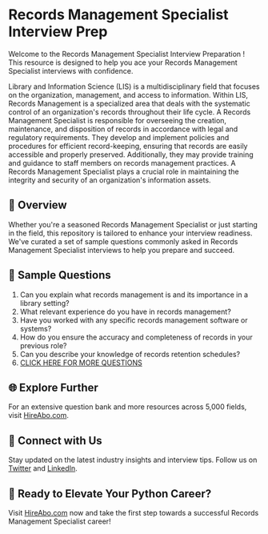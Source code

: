 # Records Management Specialist Interview Prep

Welcome to the Records Management Specialist Interview Preparation ! This resource is designed to help you ace your Records Management Specialist interviews with confidence.

Library and Information Science (LIS) is a multidisciplinary field that focuses on the organization, management, and access to information. Within LIS, Records Management is a specialized area that deals with the systematic control of an organization's records throughout their life cycle. A Records Management Specialist is responsible for overseeing the creation, maintenance, and disposition of records in accordance with legal and regulatory requirements. They develop and implement policies and procedures for efficient record-keeping, ensuring that records are easily accessible and properly preserved. Additionally, they may provide training and guidance to staff members on records management practices. A Records Management Specialist plays a crucial role in maintaining the integrity and security of an organization's information assets.

## 🚀 Overview

Whether you're a seasoned Records Management Specialist or just starting in the field, this repository is tailored to enhance your interview readiness. We've curated a set of sample questions commonly asked in Records Management Specialist interviews to help you prepare and succeed.

## 📝 Sample Questions

1. Can you explain what records management is and its importance in a library setting?
2. What relevant experience do you have in records management?
3. Have you worked with any specific records management software or systems?
4. How do you ensure the accuracy and completeness of records in your previous role?
5. Can you describe your knowledge of records retention schedules?
6. [CLICK HERE FOR MORE QUESTIONS](https://hireabo.com/job/18_3_30/Records%20Management%20Specialist)

## 🌐 Explore Further

For an extensive question bank and more resources across 5,000 fields, visit [HireAbo.com](https://www.hireabo.com).

## 📱 Connect with Us

Stay updated on the latest industry insights and interview tips. Follow us on [Twitter](https://twitter.com/hireabo) and [LinkedIn](https://www.linkedin.com/in/hire-abo-3609972a8/).

## 🚀 Ready to Elevate Your Python Career?

Visit [HireAbo.com](https://www.hireabo.com) now and take the first step towards a successful Records Management Specialist career!